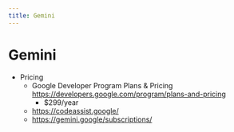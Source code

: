 ```yaml
---
title: Gemini
---
```


# Gemini

- Pricing
  - Google Developer Program Plans & Pricing https://developers.google.com/program/plans-and-pricing
    - $299/year
  - https://codeassist.google/
  - https://gemini.google/subscriptions/
